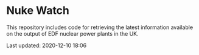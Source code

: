 # Nuke Watch

This repository includes code for retrieving the latest information available on the output of EDF nuclear power plants in the UK.

Last updated: 2020-12-10 18:06